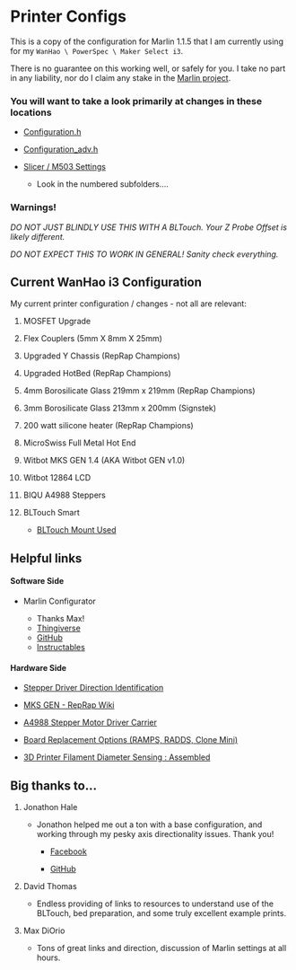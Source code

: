 # Printer Configs

This is a copy of the configuration for Marlin 1.1.5 that I am currently using for my `WanHao \ PowerSpec \ Maker Select i3`.

There is no guarantee on this working well, or safely for you. I take no part in any liability, nor do I claim any stake in the [Marlin project](https://github.com/MarlinFirmware/Marlin/releases).

### You will want to take a look primarily at changes in these locations

* [Configuration.h](PowerSpec-WanHao_i3/Marlin-1.1.5_Release/Marlin/Configuration.h)

* [Configuration_adv.h](PowerSpec-WanHao_i3/Marlin-1.1.5_Release/Marlin/Configuration_adv.h)

* [Slicer / M503 Settings](PowerSpec-WanHao_i3/Current_Settings/)

  * Look in the numbered subfolders....

### Warnings!

 *DO NOT JUST BLINDLY USE THIS WITH A BLTouch. Your Z Probe Offset is likely different.*

*DO NOT EXPECT THIS TO WORK IN GENERAL! Sanity check everything.*

## Current WanHao i3 Configuration

My current printer configuration / changes - not all are relevant:
1) MOSFET Upgrade
1) Flex Couplers (5mm X 8mm X 25mm)
1) Upgraded Y Chassis (RepRap Champions)
1) Upgraded HotBed (RepRap Champions)
1) 4mm Borosilicate Glass 219mm x 219mm (RepRap Champions)
1) 3mm Borosilicate Glass 213mm x 200mm (Signstek)
1) 200 watt silicone heater (RepRap Champions)
1) MicroSwiss Full Metal Hot End
1) Witbot MKS GEN 1.4 (AKA Witbot GEN v1.0)
1) Witbot 12864 LCD
1) BIQU A4988 Steppers
1) BLTouch Smart

   * [BLTouch Mount Used](https://www.thingiverse.com/thing:2335175)

## Helpful links

#### Software Side

* Marlin Configurator

  * Thanks Max!
  * [Thingiverse](https://www.thingiverse.com/thing:2403436)
  * [GitHub](https://github.com/akaJes/marlin-config)
  * [Instructables](http://www.instructables.com/id/Marlin-config/)

#### Hardware Side

* [Stepper Driver Direction Identification](https://3dprinting.stackexchange.com/questions/3456/motor-driver-chip-install-direction/3654#3654)

* [MKS GEN - RepRap Wiki](http://reprap.org/wiki/MKS_GEN)

* [A4988 Stepper Motor Driver Carrier](https://www.pololu.com/product/1182)

* [Board Replacement Options (RAMPS, RADDS, Clone Mini)](https://3dprinterwiki.info/wiki/wanhao-duplicator-i3/di3-advanced-mods/board-replacement-options/)

* [3D Printer Filament Diameter Sensing : Assembled](https://www.tindie.com/products/JasonKits/3d-printer-filament-diameter-sensing--assembled-/)

## Big thanks to...

1) Jonathon Hale

    * Jonathon helped me out a ton with a base configuration, and working through my pesky axis directionality issues. Thank you!

      * [Facebook](https://www.facebook.com/jon012198)

      * [GitHub](https://github.com/jon012198)

1) David Thomas

    * Endless providing of links to resources to understand use of the BLTouch, bed preparation, and some truly excellent example prints.

1) Max DiOrio

    * Tons of great links and direction, discussion of Marlin settings at all hours.